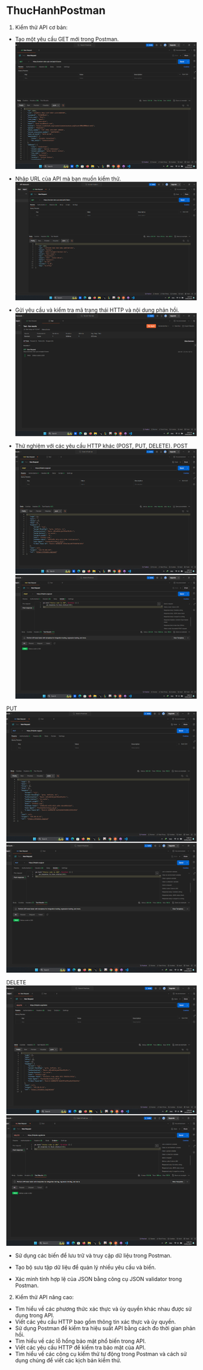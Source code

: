 # ThucHanhPostman

1. Kiểm thử API cơ bản:
- Tạo một yêu cầu GET mới trong Postman.
![alt text](image.png)

- Nhập URL của API mà bạn muốn kiểm thử.
![alt text](image-1.png)

- Gửi yêu cầu và kiểm tra mã trạng thái HTTP và nội dung phản hồi.
![alt text](image-2.png)

- Thử nghiệm với các yêu cầu HTTP khác (POST, PUT, DELETE).
POST
![alt text](image-3.png)
![alt text](image-4.png)

PUT
![alt text](image-5.png)
![alt text](image-6.png)

DELETE
![alt text](image-7.png)
![alt text](image-8.png)

- Sử dụng các biến để lưu trữ và truy cập dữ liệu trong Postman.

- Tạo bộ sưu tập dữ liệu để quản lý nhiều yêu cầu và biến.
- Xác minh tính hợp lệ của JSON bằng công cụ JSON validator trong Postman.

2. Kiểm thử API nâng cao:
- Tìm hiểu về các phương thức xác thực và ủy quyền khác nhau được sử dụng trong API.
- Viết các yêu cầu HTTP bao gồm thông tin xác thực và ủy quyền.
- Sử dụng Postman để kiểm tra hiệu suất API bằng cách đo thời gian phản hồi.
- Tìm hiểu về các lỗ hổng bảo mật phổ biến trong API.
- Viết các yêu cầu HTTP để kiểm tra bảo mật của API.
- Tìm hiểu về các công cụ kiểm thử tự động trong Postman và cách sử dụng chúng để viết các kịch bản kiểm thử.
